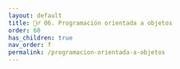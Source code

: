 ```yaml
---
layout: default
title: 🏄‍♂️ 06. Programación orientada a objetos
order: 60
has_children: true
nav_order: f
permalink: /programacion-orientada-a-objetos
---
```


